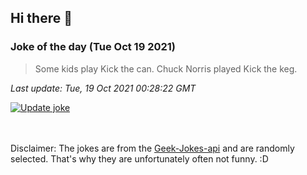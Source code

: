 ## Hi there 👋

### Joke of the day (Tue Oct 19 2021)
<!-- joke -->
>Some kids play Kick the can. Chuck Norris played Kick the keg.
<!-- /joke -->

*Last update: Tue, 19 Oct 2021 00:28:22 GMT*

[![Update joke](https://github.com/nclskfm/nclskfm/actions/workflows/joke.yml/badge.svg)](https://github.com/nclskfm/nclskfm/actions/workflows/joke.yml)

<br><br>
Disclaimer: The jokes are from the [Geek-Jokes-api](https://github.com/sameerkumar18/geek-joke-api) and are randomly selected. That's why they are unfortunately often not funny. :D
